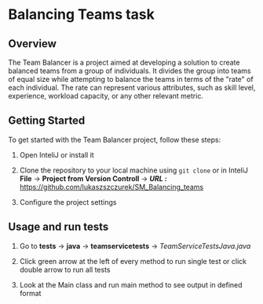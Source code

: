 # Balancing Teams task

## Overview
The Team Balancer is a project aimed at developing a solution to create balanced teams from a group of individuals. It divides the group into teams of equal size while attempting to balance the teams in terms of the "rate" of each individual. The rate can represent various attributes, such as skill level, experience, workload capacity, or any other relevant metric.



## Getting Started
To get started with the Team Balancer project, follow these steps:

1. Open InteliJ or install it

2. Clone the repository to your local machine using `git clone` or in InteliJ
 **File** -> **Project from Version Controll** ->
 ***URL :*** https://github.com/lukaszszczurek/SM_Balancing_teams

3. Configure the project settings


## Usage and run tests
1. Go to **tests** -> **java** -> **teamservicetests** -> *TeamServiceTestsJava.java*

2. Click green arrow at the left of every method to run single test or click double arrow to run all tests
3. Look at the Main class and run main method to see output in defined format




